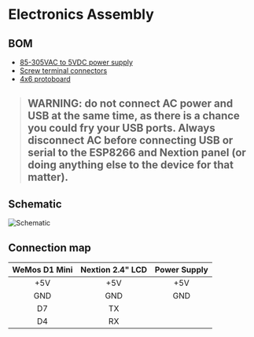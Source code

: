 # Electronics Assembly

## BOM
* [85-305VAC to 5VDC power supply](https://www.arrow.com/en/products/irm-03-5/mean-well-enterprises)
* [Screw terminal connectors](https://www.amazon.com/gp/product/B011QFLS0S)
* [4x6 protoboard](https://www.amazon.com/gp/product/B06XTPGBS5)

> ## WARNING: do not connect AC power and USB at the same time, as there is a chance you could fry your USB ports.  Always disconnect AC before connecting USB or serial to the ESP8266 and Nextion panel (or doing anything else to the device for that matter).

## Schematic
![Schematic](https://github.com/aderusha/HASwitchPlate/blob/master/Documentation/Images/Schematic.png?raw=true)

## Connection map
| WeMos D1 Mini | Nextion 2.4" LCD | Power Supply |
|:-------------:|:----------------:|:------------:|
|      +5V      |        +5V       |      +5V     |
|      GND      |        GND       |      GND     |
|       D7      |        TX        |              |
|       D4      |        RX        |              |
